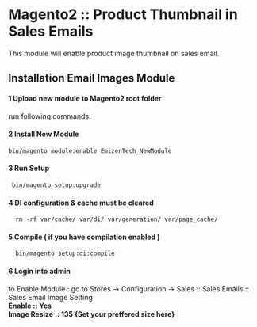 # Magento2 :: Product Thumbnail in Sales Emails 

This module will enable product image thumbnail on sales email. 

<h2>Installation Email Images Module</h2>

<h4>1 Upload new module to Magento2 root folder</h4>

run following commands:
<h4>2 Install New Module</h4>
<code>bin/magento module:enable EmizenTech_NewModule</code>

<h4>3 Run Setup</h4>
<code> bin/magento setup:upgrade</code>


<h4>4 DI configuration & cache must be cleared</h4>
<code>	rm -rf var/cache/ var/di/ var/generation/ var/page_cache/</code>
	
<h4>5 Compile ( if you have compilation enabled )</h4>
<code>	bin/magento setup:di:compile </code>
	
<h4>6 Login into admin </h4>
to Enable Module : go to 
Stores -> Configuration -> 
Sales :: Sales Emails :: Sales Email Image Setting
<br />
<b>Enable :: Yes</b>
<br />
<b>Image Resize	:: 135 {Set your preffered size here}</b>
